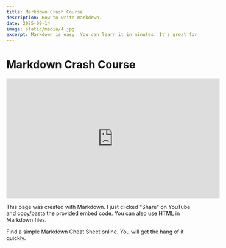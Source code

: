 ```yaml
---
title: Markdown Crash Course
description: How to write markdown.
date: 2025-09-14
image: static/media/4.jpg
excerpt: Markdown is easy. You can learn it in minutes. It's great for taking notes, making simple Wiki sites, blogs, etc. Let's learn the basics of Markdown.
---
```


# Markdown Crash Course

<iframe width="560" height="315" src="https://www.youtube.com/embed/qhoXn4bIE1s?si=qmy9XWwni2Xttq2N" title="YouTube video player" frameborder="0" allow="accelerometer; autoplay; clipboard-write; encrypted-media; gyroscope; picture-in-picture; web-share" referrerpolicy="strict-origin-when-cross-origin" allowfullscreen></iframe>

This page was created with Markdown. I just clicked "Share" on YouTube and copy/pasta the provided embed code. You can also use HTML in Markdown files.

Find a simple Markdown Cheat Sheet online. You will get the hang of it quickly.